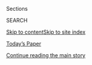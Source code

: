 <div id="app">

<div>

<div class="NYTAppHideMasthead css-zz1s19 e1suatyy0">

<div class="section css-ui9rw0 e1suatyy2">

<div class="css-11hrj97 er09x8g0">

<div class="css-6n7j50">

</div>

<span class="css-1dv1kvn">Sections</span>

<div class="css-10488qs">

<span class="css-1dv1kvn">SEARCH</span>

</div>

[Skip to content](#site-content)[Skip to site
index](#site-index)

</div>

<div class="css-10698na e1huz5gh0">

</div>

</div>

<div id="masthead-bar-one" class="section hasLinks css-15hmgas e1csuq9d3">

<div class="css-uqyvli e1csuq9d0">

</div>

<div class="css-1uqjmks e1csuq9d1">

</div>

<div class="css-9e9ivx">

[](https://myaccount.nytimes3xbfgragh.onion/auth/login?response_type=cookie&client_id=vi)

</div>

<div class="css-1bvtpon e1csuq9d2">

[Today’s Paper](https://www.nytimes3xbfgragh.onion/section/todayspaper)

</div>

</div>

</div>

</div>

<div data-aria-hidden="false">

<div id="site-content" data-role="main">

<div class="css-1ffjgkm">

</div>

<div id="top-wrapper" class="css-15p45cc eaca97t0" type="top">

<div id="top-slug" class="css-19x0jxb eaca97t1" hidden="">

Advertisement

</div>

[Continue reading the main
story](#after-top)

<div class="ad top-wrapper" style="text-align:center;height:100%;display:block;min-height:90px">

<div id="top" class="place-ad" data-position="top" data-size-key="top">

</div>

</div>

<div id="after-top">

</div>

</div>

<div id="collection-the-42119-issue" class="section css-15h4p1b e9abtgs0">

<div class="css-1j21atc e1svk9qx1">

<div class="css-fmiefx e1svk9qx2">

<div class="css-1hk7r2m eu54l5x0">

<div id="sponsor-wrapper" class="css-7a1pgi eaca97t0" type="sponsor" hidden="">

<div id="sponsor-slug" class="css-1l4mleb eaca97t1" hidden="">

Supported by

</div>

[Continue reading the main
story](#after-sponsor)

<div id="sponsor" class="ad sponsor-wrapper" style="text-align:left;height:100%;display:block">

</div>

<div id="after-sponsor">

</div>

</div>

</div>

### <span class="css-15smmd5 ezz4tcd1">[Magazine](/section/magazine)</span>

</div>

<div class="css-nfcc9b e1svk9qx3">

<div class="css-vl9dhg e1svk9qx5">

<div class="css-1nrhkj6 e1svk9qx6">

# The 4.21.19 Issue

<div class="follow-button-placeholder" data-collection-id="">

</div>

</div>

</div>

</div>

</div>

<div class="css-4svvz1 ekkqrpp0">

<div id="collection-highlights-container" class="section css-18l1u7x e46isfb1">

<div class="template-1 css-gfgt40 ekkqrpp1">

## Highlights

1.  ![<span class="css-13wzayb e1oaj3zl2"><span class="css-1dv1kvn">Credit</span></span>](https://static01.graylady3jvrrxbe.onion/images/2019/04/21/magazine/21mag-cfpb-illo-0/21mag-cfpb-illo-0-jumbo-v5.png)
    
    <div class="css-gjijuv">
    
    ### Feature
    
    ## [Mick Mulvaney’s Master Class in Destroying a Bureaucracy From Within](/2019/04/16/magazine/consumer-financial-protection-bureau-trump.html)
    
    The C.F.P.B. was created to protect Americans from predatory lenders
    after the financial crisis. President Trump’s new chief of staff
    took it apart on his way to White
    House.
    
    <span class="css-1oaezp0"></span><span class="css-1q6w006 e4e4i5l3"></span><span class="css-9voj2j">By
    <span class="css-1baulvz last-byline" itemprop="name">Nicholas
    Confessore</span></span>
    
    </div>

2.  ![<span class="css-1samh1w e1oaj3zl2"><span class="css-1dv1kvn">Credit</span>Holly
    Andres for The New York
    Times</span>](https://static01.graylady3jvrrxbe.onion/images/2019/04/21/magazine/21mag-Salk-promo/21mag-Salk-promo-videoLarge-v2.jpg)
    
    <div class="css-10wtrbd">
    
    ## [‘I Want What My Male Colleague Has, and That Will Cost a Few Million Dollars’](/2019/04/18/magazine/salk-institute-discrimination-science.html)
    
    Women at the Salk Institute say they faced a culture of
    marginalization and hostility. The numbers from other elite
    scientific institutions suggest they’re not
    alone.
    
    <span class="css-1oaezp0"></span><span class="css-1q6w006 e4e4i5l3"></span><span class="css-9voj2j">By
    <span class="css-1baulvz last-byline" itemprop="name">Mallory
    Pickett</span></span>
    
    </div>

3.  ![<span class="css-1samh1w e1oaj3zl2"><span class="css-1dv1kvn">Credit</span>Dana
    Scruggs for The New York
    Times</span>](https://static01.graylady3jvrrxbe.onion/images/2019/04/21/magazine/21mag-gilmore-hppromo/21mag-gilmore-slideshow-slide-CX5D-videoLarge.jpg)
    
    <div class="css-10wtrbd">
    
    ### Feature
    
    ## [Is Prison Necessary? Ruth Wilson Gilmore Might Change Your Mind](/2019/04/17/magazine/prison-abolition-ruth-wilson-gilmore.html)
    
    In three decades of advocating for prison abolition, the activist
    and scholar has helped transform how people think about criminal
    justice.
    
    <span class="css-1oaezp0"></span><span class="css-1q6w006 e4e4i5l3"></span><span class="css-9voj2j">By
    <span class="css-1baulvz last-byline" itemprop="name">Rachel
    Kushner</span></span>
    
    </div>

4.  ![<span class="css-1samh1w e1oaj3zl2"><span class="css-1dv1kvn">Credit</span>Kenneth
    O Halloran for The New York
    Times</span>](https://static01.graylady3jvrrxbe.onion/images/2019/04/21/magazine/21mag-GOT-image1/21mag-GOT-image1-videoLarge.jpg)
    
    <div class="css-10wtrbd">
    
    ### Feature
    
    ## [What I Learned on My Vacation to Westeros](/2019/04/15/magazine/game-of-thrones-northern-ireland-brexit.html)
    
    As a “Game of Thrones” tourist in Northern Ireland, you can see how
    the magic of a fantasy realm has eclipsed the history of the actual
    place.
    
    <span class="css-1oaezp0"></span><span class="css-1q6w006 e4e4i5l3"></span><span class="css-9voj2j">By
    <span class="css-1baulvz last-byline" itemprop="name">Mark
    O’Connell</span></span>
    
    </div>

</div>

<div class="css-1xdhyk6 e46isfb0">

<div class="css-zk12ih ef6si7p0">

1.  ### The Ethicist
    
    ![<span class="css-2s0ord e1oaj3zl2"><span class="css-1dv1kvn">Credit</span>Illustration
    by Tomi
    Um</span>](https://static01.graylady3jvrrxbe.onion/images/2018/10/07/magazine/21mag-ethicist-image1/21mag-ethicist-image1-videoLarge-v26.jpg)
    
    <div class="css-10wtrbd">
    
    ## [Should I Warn My Daughter About My Abusive Ex-Husband?](/2019/04/16/magazine/ethicist-abusive-ex-husband.html)
    
    The magazine’s Ethicist columnist on alerting a child to your ex’s
    bad behavior, what to do about condos turned into Airbnbs and
    more.
    
    <span class="css-me3p27"></span><span class="css-1q6w006 e4e4i5l3"></span><span class="css-9voj2j">By
    <span class="css-1baulvz last-byline" itemprop="name">Kwame Anthony
    Appiah</span></span>
    
    </div>

2.  ### Letter of Recommendation
    
    ![<span class="css-2s0ord e1oaj3zl2"><span class="css-1dv1kvn">Credit</span>Illustration
    by Jocelyn
    Tsaih</span>](https://static01.graylady3jvrrxbe.onion/images/2019/04/21/magazine/21mag-LOR-1/21mag-LOR-1-videoLarge.png)
    
    <div class="css-10wtrbd">
    
    ## [Letter of Recommendation: Digging a Trench](/2019/04/16/magazine/letter-of-recommendation-digging-a-trench.html)
    
    I was stuck. Swinging a pickax
    helped.
    
    <span class="css-me3p27"></span><span class="css-1q6w006 e4e4i5l3"></span><span class="css-9voj2j">By
    <span class="css-1baulvz last-byline" itemprop="name">Will
    Mackin</span></span>
    
    </div>

3.  ### Eat
    
    ![<span class="css-2s0ord e1oaj3zl2"><span class="css-1dv1kvn">Credit</span>Bobby
    Doherty for The New York Times. Food stylist: Maggie Ruggiero. Prop
    stylist: Noemi
    Bonazzi.</span>](https://static01.graylady3jvrrxbe.onion/images/2019/04/21/magazine/21mag-eat-slideshow-slide-XVL1/21mag-eat-slideshow-slide-XVL1-videoLarge.jpg)
    
    <div class="css-10wtrbd">
    
    ## [A Love Letter to Homemade XO Sauce](/2019/04/17/magazine/xo-sauce-recipe.html)
    
    Whether on string beans or boiled noodles, this flavorful sauce
    elevates whatever it
    touches.
    
    <span class="css-me3p27"></span><span class="css-1q6w006 e4e4i5l3"></span><span class="css-9voj2j">By
    <span class="css-1baulvz last-byline" itemprop="name">Sam
    Sifton</span></span>
    
    </div>

4.  ### Tip
    
    ![<span class="css-2s0ord e1oaj3zl2"><span class="css-1dv1kvn">Credit</span>Illustration
    by
    Radio</span>](https://static01.graylady3jvrrxbe.onion/images/2019/04/21/magazine/21mag-tip-1/21mag-tip-1-mediumThreeByTwo440.png)
    
    <div class="css-10wtrbd">
    
    ## [How to Build a Bird’s Nest](/2019/04/16/magazine/how-to-build-a-birds-nest.html)
    
    Forgo the kind made out of hardened saliva. Collect a variety of
    twigs, and mold them around a
    fist.
    
    <span class="css-me3p27"></span><span class="css-1q6w006 e4e4i5l3"></span><span class="css-9voj2j">By
    <span class="css-1baulvz last-byline" itemprop="name">Malia
    Wollan</span></span>
    
    </div>

5.  ### Judge John Hodgman
    
    ![<span class="css-2s0ord e1oaj3zl2"><span class="css-1dv1kvn">Credit</span>Illustration
    by Louise Zergaeng
    Pomeroy</span>](https://static01.graylady3jvrrxbe.onion/images/2019/02/12/magazine/Mag-Hodgman-1/Mag-Hodgman-1-videoLarge.jpg)
    
    <div class="css-10wtrbd">
    
    ## [Judge John Hodgman on Taco Bell Pilgrimages](/2019/04/18/magazine/judge-john-hodgman-on-taco-bell-pilgrimages.html)
    
    Is one obligated to trek clear across Ontario in search of a
    specific fast-food chain? What if it’s your husband’s
    birthday?
    
    <span class="css-me3p27"></span><span class="css-1q6w006 e4e4i5l3"></span><span class="css-9voj2j">By
    <span class="css-1baulvz last-byline" itemprop="name">Judge John
    Hodgman</span></span>
    
    </div>

</div>

</div>

<div class="css-1xdhyk6 e46isfb0">

<div class="css-zk12ih ef6si7p0">

1.  ### Poem
    
    ![<span class="css-2s0ord e1oaj3zl2"><span class="css-1dv1kvn">Credit</span></span>](https://static01.graylady3jvrrxbe.onion/images/2019/04/21/magazine/21mag-Poem-1/21mag-Poem-1-mediumThreeByTwo225.png)
    
    <div class="css-10wtrbd">
    
    ## [Poem: Just to Be Clear](/2019/04/18/magazine/poem-just-to-be-clear.html)
    
    The relatively straight line that we hope our lives might follow can
    veer suddenly, plunging us into chaos or ecstasy; choices can turn
    frantically ominous or prudently
    providential.
    
    <span class="css-me3p27"></span><span class="css-1q6w006 e4e4i5l3"></span><span class="css-9voj2j">By
    <span class="css-1baulvz" itemprop="name">Deborah Brown</span> and
    <span class="css-1baulvz last-byline" itemprop="name">Rita
    Dove</span></span>
    
    </div>

2.  ### Diagnosis
    
    ![<span class="css-2s0ord e1oaj3zl2"><span class="css-1dv1kvn">Credit</span>Illustration
    by Cristina
    Daura</span>](https://static01.graylady3jvrrxbe.onion/images/2019/04/21/magazine/21mag-Diagnosis-1/21mag-Diagnosis-1-videoLarge-v2.png)
    
    <div class="css-10wtrbd">
    
    ## [The Doctors Believed That the Woman Had Leukemia. But Could That Explain Her Horrible Rash?](/2019/04/17/magazine/diagnosis-doctors-believed-she-had-leukemia-but-could-that-explain-her-horrible-rash.html)
    
    She was a healthy 35-year-old when she fell ill with a series of
    symptoms, including crimson blistering on her face and
    body.
    
    <span class="css-me3p27"></span><span class="css-1q6w006 e4e4i5l3"></span><span class="css-9voj2j">By
    <span class="css-1baulvz last-byline" itemprop="name">Lisa Sanders,
    M.D.</span></span>
    
    </div>

3.  ### Screenland
    
    ![<span class="css-2s0ord e1oaj3zl2"><span class="css-1dv1kvn">Credit</span></span>](https://static01.graylady3jvrrxbe.onion/images/2019/04/21/magazine/21mag-screenland/21mag-screenland-videoLarge-v2.gif)
    
    <div class="css-10wtrbd">
    
    ## [Alex Jones Under Oath Is an Antidote to a ‘Post-Truth’ Age](/2019/04/17/magazine/watch-alex-jones-called-to-account-over-sandy-hook-under-oath.html)
    
    The Infowars host churns wild claims into elaborate conspiracy
    theories. In a lengthy deposition video, a lawyer pushes him
    steadily back toward
    facts.
    
    <span class="css-me3p27"></span><span class="css-1q6w006 e4e4i5l3"></span><span class="css-9voj2j">By
    <span class="css-1baulvz last-byline" itemprop="name">Charles
    Homans</span></span>
    
    </div>

4.  ### Issue 4.21.19
    
    ![<span class="css-2s0ord e1oaj3zl2"><span class="css-1dv1kvn">Credit</span>Video
    by
    HunterGatherer</span>](https://static01.graylady3jvrrxbe.onion/images/2018/04/27/magazine/21mag-btc-CFPB-promo/21mag-btc-CFPB-promo-videoLarge-v6.jpg)
    
    <div class="css-10wtrbd">
    
    ## [Behind the Cover: Make America Pay Again](/2019/04/17/magazine/behind-the-cover-make-america-pay-again.html)
    
    Inside the process for creating the covers of The New York Times
    Magazine.
    
    <span class="css-me3p27"></span>
    
    </div>

</div>

</div>

</div>

<div id="mid1-wrapper" class="css-1mn4oms eaca97t0" type="rank">

<div id="mid1-slug" class="css-1tag3rd eaca97t1">

Advertisement

</div>

[Continue reading the main
story](#after-mid1)

<div id="mid1" class="ad mid1-wrapper" style="text-align:center;height:100%;display:block">

</div>

<div id="after-mid1">

</div>

</div>

</div>

</div>

</div>

## Site Index

<div>

</div>

## Site Information Navigation

  - [© <span>2020</span> <span>The New York Times
    Company</span>](https://help.nytimes3xbfgragh.onion/hc/en-us/articles/115014792127-Copyright-notice)

<!-- end list -->

  - [NYTCo](https://www.nytco.com/)
  - [Contact
    Us](https://help.nytimes3xbfgragh.onion/hc/en-us/articles/115015385887-Contact-Us)
  - [Work with us](https://www.nytco.com/careers/)
  - [Advertise](https://nytmediakit.com/)
  - [T Brand Studio](http://www.tbrandstudio.com/)
  - [Your Ad
    Choices](https://www.nytimes3xbfgragh.onion/privacy/cookie-policy#how-do-i-manage-trackers)
  - [Privacy](https://www.nytimes3xbfgragh.onion/privacy)
  - [Terms of
    Service](https://help.nytimes3xbfgragh.onion/hc/en-us/articles/115014893428-Terms-of-service)
  - [Terms of
    Sale](https://help.nytimes3xbfgragh.onion/hc/en-us/articles/115014893968-Terms-of-sale)
  - [Site
    Map](https://spiderbites.nytimes3xbfgragh.onion)
  - [Help](https://help.nytimes3xbfgragh.onion/hc/en-us)
  - [Subscriptions](https://www.nytimes3xbfgragh.onion/subscription?campaignId=37WXW)

</div>

</div>
